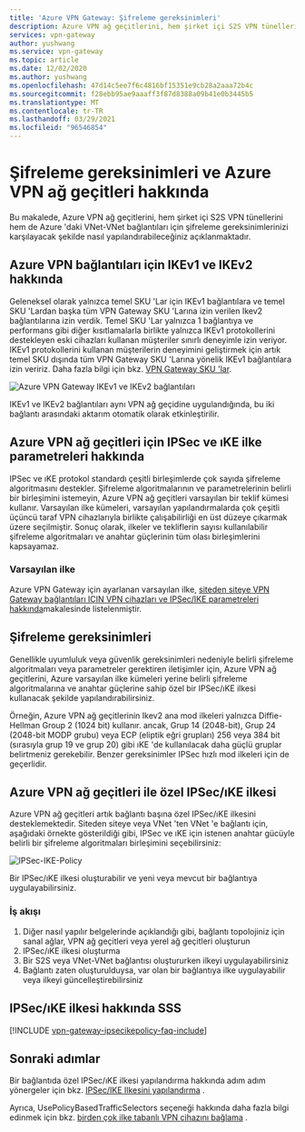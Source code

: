 ```yaml
---
title: 'Azure VPN Gateway: Şifreleme gereksinimleri'
description: Azure VPN ağ geçitlerini, hem şirket içi S2S VPN tünellerine hem de Azure VNet-VNet bağlantılarına yönelik şifreleme gereksinimlerini karşılayacak şekilde yapılandırmayı öğrenin.
services: vpn-gateway
author: yushwang
ms.service: vpn-gateway
ms.topic: article
ms.date: 12/02/2020
ms.author: yushwang
ms.openlocfilehash: 47d14c5ee7f6c4816bf15351e9cb28a2aaa72b4c
ms.sourcegitcommit: f28ebb95ae9aaaff3f87d8388a09b41e0b3445b5
ms.translationtype: MT
ms.contentlocale: tr-TR
ms.lasthandoff: 03/29/2021
ms.locfileid: "96546854"
---
```

# <a name="about-cryptographic-requirements-and-azure-vpn-gateways"></a>Şifreleme gereksinimleri ve Azure VPN ağ geçitleri hakkında

Bu makalede, Azure VPN ağ geçitlerini, hem şirket içi S2S VPN tünellerini hem de Azure 'daki VNet-VNet bağlantıları için şifreleme gereksinimlerinizi karşılayacak şekilde nasıl yapılandırabileceğiniz açıklanmaktadır.

## <a name="about-ikev1-and-ikev2-for-azure-vpn-connections"></a>Azure VPN bağlantıları için IKEv1 ve IKEv2 hakkında

Geleneksel olarak yalnızca temel SKU 'Lar için IKEv1 bağlantılara ve temel SKU 'Lardan başka tüm VPN Gateway SKU 'Larına izin verilen Ikev2 bağlantılarına izin verdik. Temel SKU 'Lar yalnızca 1 bağlantıya ve performans gibi diğer kısıtlamalarla birlikte yalnızca IKEv1 protokollerini destekleyen eski cihazları kullanan müşteriler sınırlı deneyimle izin veriyor. IKEv1 protokollerini kullanan müşterilerin deneyimini geliştirmek için artık temel SKU dışında tüm VPN Gateway SKU 'Larına yönelik IKEv1 bağlantılara izin veririz. Daha fazla bilgi için bkz. [VPN Gateway SKU 'lar](./vpn-gateway-about-vpn-gateway-settings.md#gwsku).

![Azure VPN Gateway IKEv1 ve IKEv2 bağlantıları](./media/vpn-gateway-about-compliance-crypto/ikev1-ikev2-connections.png)

IKEv1 ve IKEv2 bağlantıları aynı VPN ağ geçidine uygulandığında, bu iki bağlantı arasındaki aktarım otomatik olarak etkinleştirilir.

## <a name="about-ipsec-and-ike-policy-parameters-for-azure-vpn-gateways"></a>Azure VPN ağ geçitleri için IPSec ve ıKE ilke parametreleri hakkında

IPSec ve ıKE protokol standardı çeşitli birleşimlerde çok sayıda şifreleme algoritmasını destekler. Şifreleme algoritmalarının ve parametrelerinin belirli bir birleşimini istemeyin, Azure VPN ağ geçitleri varsayılan bir teklif kümesi kullanır. Varsayılan ilke kümeleri, varsayılan yapılandırmalarda çok çeşitli üçüncü taraf VPN cihazlarıyla birlikte çalışabilirliği en üst düzeye çıkarmak üzere seçilmiştir. Sonuç olarak, ilkeler ve tekliflerin sayısı kullanılabilir şifreleme algoritmaları ve anahtar güçlerinin tüm olası birleşimlerini kapsayamaz.

### <a name="default-policy"></a>Varsayılan ilke

Azure VPN Gateway için ayarlanan varsayılan ilke, [siteden siteye VPN Gateway bağlantıları IÇIN VPN cihazları ve IPSec/IKE parametreleri hakkında](vpn-gateway-about-vpn-devices.md)makalesinde listelenmiştir.

## <a name="cryptographic-requirements"></a>Şifreleme gereksinimleri

Genellikle uyumluluk veya güvenlik gereksinimleri nedeniyle belirli şifreleme algoritmaları veya parametreler gerektiren iletişimler için, Azure VPN ağ geçitlerini, Azure varsayılan ilke kümeleri yerine belirli şifreleme algoritmalarına ve anahtar güçlerine sahip özel bir IPSec/ıKE ilkesi kullanacak şekilde yapılandırabilirsiniz.

Örneğin, Azure VPN ağ geçitlerinin Ikev2 ana mod ilkeleri yalnızca Diffie-Hellman Group 2 (1024 bit) kullanır. ancak, Grup 14 (2048-bit), Grup 24 (2048-bit MODP grubu) veya ECP (eliptik eğri grupları) 256 veya 384 bit (sırasıyla grup 19 ve grup 20) gibi ıKE 'de kullanılacak daha güçlü gruplar belirtmeniz gerekebilir. Benzer gereksinimler IPSec hızlı mod ilkeleri için de geçerlidir.

## <a name="custom-ipsecike-policy-with-azure-vpn-gateways"></a>Azure VPN ağ geçitleri ile özel IPSec/ıKE ilkesi

Azure VPN ağ geçitleri artık bağlantı başına özel IPSec/ıKE ilkesini desteklemektedir. Siteden siteye veya VNet 'ten VNet 'e bağlantı için, aşağıdaki örnekte gösterildiği gibi, IPSec ve ıKE için istenen anahtar gücüyle belirli bir şifreleme algoritmaları birleşimini seçebilirsiniz:

![IPSec-IKE-Policy](./media/vpn-gateway-about-compliance-crypto/ipsecikepolicy.png)

Bir IPSec/ıKE ilkesi oluşturabilir ve yeni veya mevcut bir bağlantıya uygulayabilirsiniz.

### <a name="workflow"></a>İş akışı

1. Diğer nasıl yapılır belgelerinde açıklandığı gibi, bağlantı topolojiniz için sanal ağlar, VPN ağ geçitleri veya yerel ağ geçitleri oluşturun
2. IPSec/ıKE ilkesi oluşturma
3. Bir S2S veya VNet-VNet bağlantısı oluştururken ilkeyi uygulayabilirsiniz
4. Bağlantı zaten oluşturulduysa, var olan bir bağlantıya ilke uygulayabilir veya ilkeyi güncelleştirebilirsiniz

## <a name="ipsecike-policy-faq"></a>IPSec/ıKE ilkesi hakkında SSS

[!INCLUDE [vpn-gateway-ipsecikepolicy-faq-include](../../includes/vpn-gateway-faq-ipsecikepolicy-include.md)]

## <a name="next-steps"></a>Sonraki adımlar

Bir bağlantıda özel IPSec/ıKE ilkesi yapılandırma hakkında adım adım yönergeler için bkz. [IPSec/IKE Ilkesini yapılandırma](vpn-gateway-ipsecikepolicy-rm-powershell.md) .

Ayrıca, UsePolicyBasedTrafficSelectors seçeneği hakkında daha fazla bilgi edinmek için bkz. [birden çok ilke tabanlı VPN cihazını bağlama](vpn-gateway-connect-multiple-policybased-rm-ps.md) .
